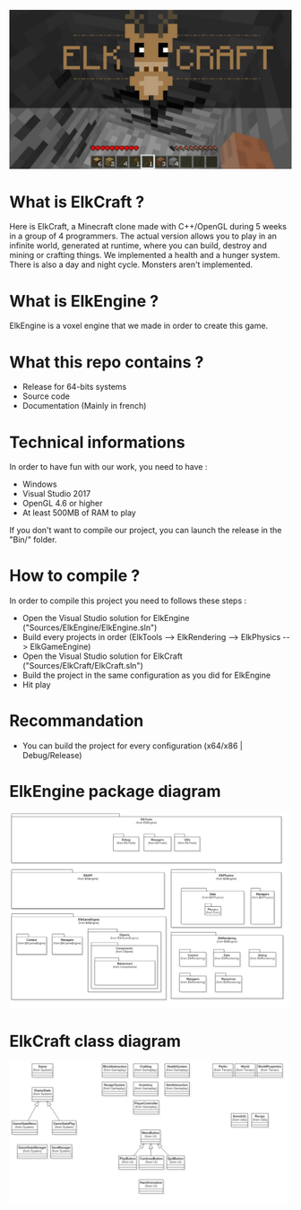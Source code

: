 ![alt text](header.jpg?raw=true "Class Diagram")

# What is ElkCraft ?
Here is ElkCraft, a Minecraft clone made with C++/OpenGL during 5 weeks in a group of 4 programmers.
The actual version allows you to play in an infinite world, generated at runtime, where you can build, destroy and mining or crafting things.
We implemented a health and a hunger system. There is also a day and night cycle.
Monsters aren't implemented.

# What is ElkEngine ?
ElkEngine is a voxel engine that we made in order to create this game.

# What this repo contains ?
- Release for 64-bits systems
- Source code
- Documentation (Mainly in french)

# Technical informations
In order to have fun with our work, you need to have :
- Windows
- Visual Studio 2017
- OpenGL 4.6 or higher
- At least 500MB of RAM to play

If you don't want to compile our project, you can launch the release in the "Bin/" folder.

# How to compile ?
In order to compile this project you need to follows these steps :
- Open the Visual Studio solution for ElkEngine ("Sources/ElkEngine/ElkEngine.sln")
- Build every projects in order (ElkTools --> ElkRendering --> ElkPhysics --> ElkGameEngine)
- Open the Visual Studio solution for ElkCraft ("Sources/ElkCraft/ElkCraft.sln")
- Build the project in the same configuration as you did for ElkEngine
- Hit play

# Recommandation
- You can build the project for every configuration (x64/x86 | Debug/Release)

# ElkEngine package diagram
![alt text](Doc/ElkEngine.jpg?raw=true "Class Diagram")

# ElkCraft class diagram
![alt text](Doc/ElkCraft.jpg?raw=true "Class Diagram")

